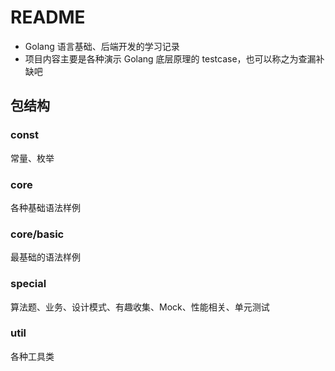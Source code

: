 # README

- Golang 语言基础、后端开发的学习记录
- 项目内容主要是各种演示 Golang 底层原理的 testcase，也可以称之为查漏补缺吧

## 包结构

### const

常量、枚举

### core

各种基础语法样例

### core/basic

最基础的语法样例

### special

算法题、业务、设计模式、有趣收集、Mock、性能相关、单元测试

### util

各种工具类